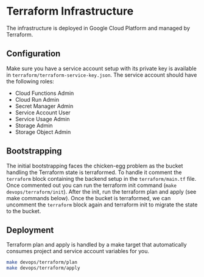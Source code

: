 # Terraform Infrastructure

The infrastructure is deployed in Google Cloud Platform and managed by Terraform.

## Configuration

Make sure you have a service account setup with its private key is available in `terraform/terraform-service-key.json`.
The service account should have the following roles:

- Cloud Functions Admin
- Cloud Run Admin
- Secret Manager Admin
- Service Account User
- Service Usage Admin
- Storage Admin
- Storage Object Admin

## Bootstrapping

The initial bootstrapping faces the chicken-egg problem as the bucket handling the Terraform state is terraformed.
To handle it comment the `terraform` block containing the backend setup in the `terraform/main.tf` file.
Once commented out you can run the terraform init command (`make devops/terraform/init`).
After the init, run the terraform plan and apply (see make commands below).
Once the bucket is terraformed, we can uncomment the `terraform` block again and terraform init to migrate the state to the bucket.

## Deployment

Terraform plan and apply is handled by a make target that automatically consumes project and service account variables for you.

```sh
make devops/terraform/plan
make devops/terraform/apply
```
